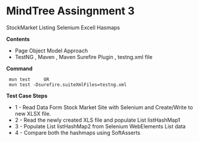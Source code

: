 # MindTree Assingnment 3
StockMarket Listing Selenium Excell Hasmaps

**Contents**
- Page Object Model Approach
- TestNG , Maven , Maven Surefire Plugin , testng.xml file

**Command**
```
 mvn test     OR
 mvn test -Dsurefire.suiteXmlFiles=testng.xml
```

**Test Case Steps**
- 1 - Read Data Form Stock Market Site with Selenium and Create/Write to new XLSX file.
- 2 - Read the newly created XLS file and populate List<Hashmap> listHashMap1
- 3 - Populate List<Hashmap> listHashMap2 from Selenium WebElements List data
- 4 - Compare both the hashmaps using SoftAsserts